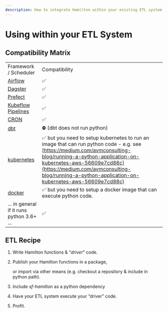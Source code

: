 ```yaml
---
description: How to integrate Hamilton within your existing ETL system.
---
```


# Using within your ETL System

## Compatibility Matrix

|                                                                           |                                                                                                                                                                                                                                                                                                 |
| ------------------------------------------------------------------------- | ----------------------------------------------------------------------------------------------------------------------------------------------------------------------------------------------------------------------------------------------------------------------------------------------- |
| Framework / Scheduler                                                     | Compatibility                                                                                                                                                                                                                                                                                   |
| [Airflow](http://airflow.org)                                             | ✅                                                                                                                                                                                                                                                                                               |
| [Dagster](https://dagster.io)                                             | ✅                                                                                                                                                                                                                                                                                               |
| [Prefect](https://prefect.io)                                             | ✅                                                                                                                                                                                                                                                                                               |
| [Kubeflow Pipelines](https://www.kubeflow.org/docs/components/pipelines/) | ✅                                                                                                                                                                                                                                                                                               |
| [CRON](https://en.wikipedia.org/wiki/Cron)                                | ✅                                                                                                                                                                                                                                                                                               |
| [dbt](https://getdbt.com)                                                 | ⛔️ (dbt does not run python)                                                                                                                                                                                                                                                                    |
| [kubernetes](https://kubernetes.io)                                       | ✅  but you need to setup kubernetes to run an image that can run python code - e.g. see [https://medium.com/avmconsulting-blog/running-a-python-application-on-kubernetes-aws-56609e7cd88c](https://medium.com/avmconsulting-blog/running-a-python-application-on-kubernetes-aws-56609e7cd88c)  |
| [docker](https://www.docker.com)                                          | ✅  but you need to setup a docker image that can execute python code.                                                                                                                                                                                                                           |
| ... in general if it runs python 3.6+ ...                                 | ✅                                                                                                                                                                                                                                                                                               |

## &#x20;ETL Recipe

1. Write Hamilton functions & “_driver_” code.
2.  Publish your Hamilton functions in a package,

    or import via other means (e.g. checkout a repository & include in python path).
3. Include _sf-hamilton_ as a python dependency
4. Have your ETL system execute your “driver” code.
5. Profit.
